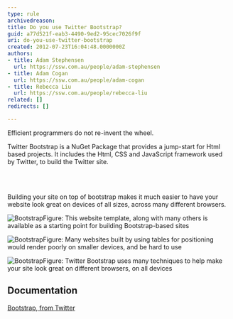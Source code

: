 ```yaml
---
type: rule
archivedreason: 
title: Do you use Twitter Bootstrap?
guid: a77d521f-eab3-4490-9ed2-95cec7026f9f
uri: do-you-use-twitter-bootstrap
created: 2012-07-23T16:04:48.0000000Z
authors:
- title: Adam Stephensen
  url: https://ssw.com.au/people/adam-stephensen
- title: Adam Cogan
  url: https://ssw.com.au/people/adam-cogan
- title: Rebecca Liu
  url: https://ssw.com.au/people/rebecca-liu
related: []
redirects: []

---
```



<p>Efficient programmers do not re-invent the wheel.</p>
<p>Twitter Bootstrap is a NuGet Package that provides a jump-start for Html based projects. It includes the Html, CSS and JavaScript framework used by Twitter, to build the Twitter site.</p>
<br><excerpt class='endintro'></excerpt><br>
<p>Building your site on top of bootstrap makes it much easier to have your website look great on devices of all sizes, across many different browsers.</p>

<img alt="Bootstrap" src="/SoftwareDevelopment/RulesToBetterMVC/PublishingImages/bootstrap-1.jpg" class="ms-rteCustom-ImageArea" /><span class="ms-rteCustom-FigureNormal">Figure&#58; This website template, along with many others is available as a starting point for building Bootstrap-based sites</span>

<img alt="Bootstrap" src="/SoftwareDevelopment/RulesToBetterMVC/PublishingImages/bootstrap-2.jpg" class="ms-rteCustom-ImageArea" /><span class="ms-rteCustom-FigureBad">Figure&#58; Many websites built by using tables for positioning would render poorly on smaller devices, and be hard to use</span>

<img alt="Bootstrap" src="/SoftwareDevelopment/RulesToBetterMVC/PublishingImages/bootstrap-3.jpg" class="ms-rteCustom-ImageArea" /><span class="ms-rteCustom-FigureGood">Figure&#58; Twitter Bootstrap uses many techniques to help make your site look great on different browsers, on all devices</span>

<h2>Documentation</h2>
<p><a href="http&#58;//twitter.github.com/bootstrap/">Bootstrap, from Twitter</a></p>



